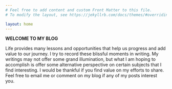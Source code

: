 ```yaml
---
# Feel free to add content and custom Front Matter to this file.
# To modify the layout, see https://jekyllrb.com/docs/themes/#overriding-theme-defaults

layout: home
---
```


**WELCOME TO MY BLOG**

Life provides many lessons and opportunities that help us progress and add value to our journey. I try to record these blissful moments in writing. My writings may not offer some grand illumination, but what I am hoping to accomplish is offer some alternative perspective on certain subjects that I find interesting. I would be thankful if you find value on my efforts to share. Feel free to email me or comment on my blog if any of my posts interest you.